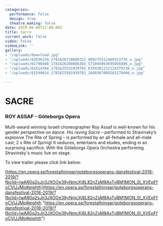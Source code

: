 ```yaml
---
categories:
  performance: false
  design: true
  theatre_making: false
date: 2019-06-06T22:00:00Z
title: Sacre
current_work: false
video: false
videoLink: ''
gallery:
- "/uploads/download.jpg"
- "/uploads/62036159_1781626728606312_409275512469323776_o.jpg"
- "/uploads/61798440_1781626208606364_571045863695056896_o.jpg"
- "/uploads/61614304_1781625531939765_6359201232124379136_o.jpg"
- "/uploads/61599014_1781625561939762_2680367009283178496_o.jpg"

---
```

# **SACRE**

### ROY ASSAF - Göteborgs Opera

Multi-award winning Israeli choreographer Roy Assaf is well-known for his gender perspective on dance. His raving _Sacre_ – performed to Stravinsky’s explosive The Rite of Spring – is performed by an all-female and all-male cast; 2 x Rite of Spring! It seduces, entertains and eludes, ending in an surprising sacrifice. With the Göteborgs Opera Orchestra performing Stravinsky's music live on stage.

To view trailer please click link below:

[https://en.opera.se/forestallningar/goteborgsoperans-dansfestival-2018-2019/?fbclid=IwAR0q2sJn3JXOOe39yNmcXj8L82nZsM8AxTvBM1MON_0l_XVEpFfoCVlJJMo#eighth](https://en.opera.se/forestallningar/goteborgsoperans-dansfestival-2018-2019/?fbclid=IwAR0q2sJn3JXOOe39yNmcXj8L82nZsM8AxTvBM1MON_0l_XVEpFfoCVlJJMo#eighth "https://en.opera.se/forestallningar/goteborgsoperans-dansfestival-2018-2019/?fbclid=IwAR0q2sJn3JXOOe39yNmcXj8L82nZsM8AxTvBM1MON_0l_XVEpFfoCVlJJMo#eighth")